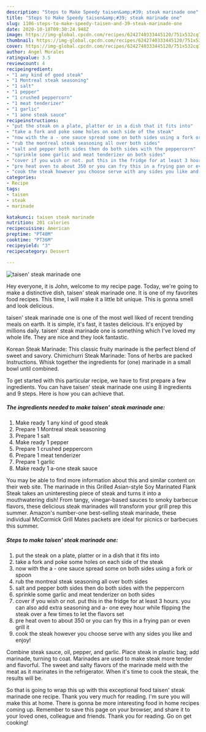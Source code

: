 ```yaml
---
description: "Steps to Make Speedy taisen&amp;#39; steak marinade one"
title: "Steps to Make Speedy taisen&amp;#39; steak marinade one"
slug: 1106-steps-to-make-speedy-taisen-and-39-steak-marinade-one
date: 2020-10-18T09:30:24.948Z
image: https://img-global.cpcdn.com/recipes/6242740333445120/751x532cq70/taisen-steak-marinade-one-recipe-main-photo.jpg
thumbnail: https://img-global.cpcdn.com/recipes/6242740333445120/751x532cq70/taisen-steak-marinade-one-recipe-main-photo.jpg
cover: https://img-global.cpcdn.com/recipes/6242740333445120/751x532cq70/taisen-steak-marinade-one-recipe-main-photo.jpg
author: Angel Morales
ratingvalue: 3.5
reviewcount: 4
recipeingredient:
- "1 any kind of good steak"
- "1 Montreal steak seasoning"
- "1 salt"
- "1 pepper"
- "1 crushed peppercorn"
- "1 meat tenderizer"
- "1 garlic"
- "1 aone steak sauce"
recipeinstructions:
- "put the steak on a plate, platter or in a dish that it fits into"
- "take a fork and poke some holes on each side of the steak"
- "now with the a - one sauce spread some on both sides using a fork or spoon"
- "rub the montreal steak seasoning all over both sides"
- "salt and pepper both sides then do both sides with the peppercorn"
- "sprinkle some garlic and meat tenderizer on both sides"
- "cover if you wish or not. put this in the fridge for at least 3 hours. you can also add extra seasoning and a- one evey hour while flipping the steak over a few times to let the flavors set"
- "pre heat oven to about 350 or you can fry this in a frying pan or even grill it"
- "cook the steak however you choose serve with any sides you like and enjoy!"
categories:
- Recipe
tags:
- taisen
- steak
- marinade

katakunci: taisen steak marinade 
nutrition: 201 calories
recipecuisine: American
preptime: "PT40M"
cooktime: "PT36M"
recipeyield: "3"
recipecategory: Dessert

---
```



![taisen&#39; steak marinade one](https://img-global.cpcdn.com/recipes/6242740333445120/751x532cq70/taisen-steak-marinade-one-recipe-main-photo.jpg)

Hey everyone, it is John, welcome to my recipe page. Today, we're going to make a distinctive dish, taisen&#39; steak marinade one. It is one of my favorites food recipes. This time, I will make it a little bit unique. This is gonna smell and look delicious.

taisen&#39; steak marinade one is one of the most well liked of recent trending meals on earth. It is simple, it's fast, it tastes delicious. It's enjoyed by millions daily. taisen&#39; steak marinade one is something which I've loved my whole life. They are nice and they look fantastic.

Korean Steak Marinade: This classic fruity marinade is the perfect blend of sweet and savory. Chimichurri Steak Marinade: Tons of herbs are packed Instructions. Whisk together the ingredients for (one) marinade in a small bowl until combined.


To get started with this particular recipe, we have to first prepare a few ingredients. You can have taisen&#39; steak marinade one using 8 ingredients and 9 steps. Here is how you can achieve that.

<!--inarticleads1-->

##### The ingredients needed to make taisen&#39; steak marinade one:

1. Make ready 1 any kind of good steak
1. Prepare 1 Montreal steak seasoning
1. Prepare 1 salt
1. Make ready 1 pepper
1. Prepare 1 crushed peppercorn
1. Prepare 1 meat tenderizer
1. Prepare 1 garlic
1. Make ready 1 a-one steak sauce


You may be able to find more information about this and similar content on their web site. The marinade in this Grilled Asian-style Soy Marinated Flank Steak takes an uninteresting piece of steak and turns it into a mouthwatering dish! From tangy, vinegar-based sauces to smoky barbecue flavors, these delicious steak marinades will transform your grill prep this summer. Amazon&#39;s number-one best-selling steak marinade, these individual McCormick Grill Mates packets are ideal for picnics or barbecues this summer. 

<!--inarticleads2-->

##### Steps to make taisen&#39; steak marinade one:

1. put the steak on a plate, platter or in a dish that it fits into
1. take a fork and poke some holes on each side of the steak
1. now with the a - one sauce spread some on both sides using a fork or spoon
1. rub the montreal steak seasoning all over both sides
1. salt and pepper both sides then do both sides with the peppercorn
1. sprinkle some garlic and meat tenderizer on both sides
1. cover if you wish or not. put this in the fridge for at least 3 hours. you can also add extra seasoning and a- one evey hour while flipping the steak over a few times to let the flavors set
1. pre heat oven to about 350 or you can fry this in a frying pan or even grill it
1. cook the steak however you choose serve with any sides you like and enjoy!


Combine steak sauce, oil, pepper, and garlic. Place steak in plastic bag; add marinade, turning to coat. Marinades are used to make steak more tender and flavorful. The sweet and salty flavors of the marinade meld with the meat as it marinates in the refrigerator. When it&#39;s time to cook the steak, the results will be. 

So that is going to wrap this up with this exceptional food taisen&#39; steak marinade one recipe. Thank you very much for reading. I'm sure you will make this at home. There is gonna be more interesting food in home recipes coming up. Remember to save this page on your browser, and share it to your loved ones, colleague and friends. Thank you for reading. Go on get cooking!
